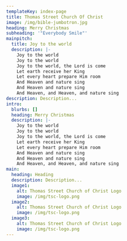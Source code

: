 ```yaml
---
templateKey: index-page
title: Thomas Street Church Of Christ
image: /img/bible-jumbotron.jpg
heading: Merry Christmas
subheading: '"Everybody Smile"'
mainpitch:
  title: Joy to the world
  description: |-
    Joy to the world
    Joy to the world
    Joy to the world, the Lord is come
    Let earth receive her King
    Let every heart prepare Him room
    And Heaven and nature sing
    And Heaven and nature sing
    And Heaven, and Heaven, and nature sing
description: Description...
intro:
  blurbs: []
  heading: Merry Christmas
  description: |-
    Joy to the world
    Joy to the world
    Joy to the world, the Lord is come
    Let earth receive her King
    Let every heart prepare Him room
    And Heaven and nature sing
    And Heaven and nature sing
    And Heaven, and Heaven, and nature sing
main:
  heading: Heading
  description: Description...
  image1:
    alt: Thomas Street Church of Christ Logo
    image: /img/tsc-logo.png
  image2:
    alt: Thomas Street Church of Christ Logo
    image: /img/tsc-logo.png
  image3:
    alt: Thomas Street Church of Christ Logo
    image: /img/tsc-logo.png
---
```



